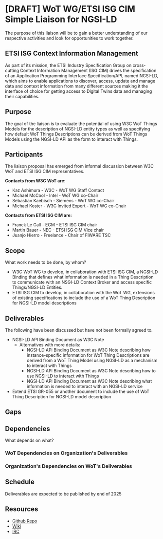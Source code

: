 # [DRAFT] WoT WG/ETSI ISG CIM Simple Liaison for NGSI-LD
The purpose of this liaison 
will be to gain a better understanding of our respective activities
and look for opportunities to work together. 


## ETSI ISG Context Information Management
As part of its mission, the ETSI Industry Specification Group on cross-cutting Context Information Management (ISG CIM) drives the specification of an Application Programming Interface Specification/API, named NGSI-LD, which aims to enable applications to discover, access, update and manage data and context information from many different sources making it the interface of choice for getting access to Digital Twins data and managing their capabilities. 

## Purpose 
The goal of the liaison is to evaluate the potential of using W3C WoT Things Models for the description of  NGSI-LD entity types as well as specifying how default WoT Things Descriptions can be derived from WoT Things Models using the NGSI-LD API as the form to interact with Things.

## Participants
The liaison proposal has emerged from informal discussion between W3C WoT and ETSI ISG CIM representatives.

**Contacts from W3C WoT are:**
* Kaz Ashimura - W3C - WoT WG Staff Contact
* Michael McCool - Intel - WoT WG co-Chair
* Sebastian Kaebisch - Siemens - WoT WG co-Chair
* Michael Koster - W3C Invited Expert - WoT WG co-Chair

**Contacts from ETSI ISG CIM are:**
* Franck Le Gall - EGM - ETSI ISG CIM chair
* Martin Bauer - NEC - ETSI ISG CIM Vice chair
* Juanjo Hierro - Freelance - Chair of FIWARE TSC


## Scope 
What work needs to be done, by whom?
* W3C WoT WG to develop, in collaboration with ETSI ISG CIM,
  a NGSI-LD Binding that defines what information is needed in a
  Thing Description to communicate with an NSGI-LD Context Broker and access specific Things/NGSI-LD Entities.
* ETSI ISG CIM to develop, in collaboration with the WoT WG,
  extensions of existing specifications to include the use of a WoT Thing Description for NGSI-LD model descriptions

## Deliverables 
The following have been discussed but have not been formally agreed to.
* NGSI-LD API Binding Document as W3C Note
   - Alternatives with more details:
       * NGSI-LD API Binding Document as W3C Note describing how instance-specific information for WoT Thing Descriptions are 
         derived from a WoT Thing Model using NGSI-LD as a mechanism to interact with Things
       * NGSI-LD API Binding Document as W3C Note describing how to use NGSI-LD to interact with Things
       * NGSI-LD API Binding Document as W3C Note describing what information is needed to interact with an NGSI-LD service
* Extend ETSI GR-055 or another document to include the use of WoT Thing Description for NGSI-LD model description

## Gaps

## Dependencies
What depends on what?
### WoT Dependencies on Organization's Deliverables

### Organization's Dependencies on WoT's Deliverables

## Schedule
Deliverables are expected to be published by end of 2025

## Resources
- [Github Repo](https://github.com/w3c/wot-ngsi-ld)
- [Wiki](https://www.w3.org/WoT/IG/wiki/WoT-NGSI-LD)
- [IRC](https://irc.w3.org/?channels=wot-ngsi-ld) 

